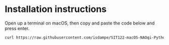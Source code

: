 # Installation instructions

Open up a terminal on macOS, then copy and paste the code below and press enter.

```bash
curl https://raw.githubusercontent.com/isdampe/SIT122-macOS-NAOqi-Python-SDK-Installer/master/install.py | python -
```
